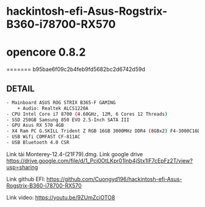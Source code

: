 # hackintosh-efi-Asus-Rogstrix-B360-i78700-RX570
# opencore 0.8.2
=======
b95bae6f09c2b4feb9fd5682bc2d6742d59d
## DETAIL
```sh
- Mainboard ASUS ROG STRIX B365-F GAMING
    + Audio: Realtek ALCS1220A
- CPU Intel Core i7 8700 (4.60GHz, 12M, 6 Cores 12 Threads)
- SSD 250GB Samsung 850 EVO 2.5-Inch SATA III
- GPU Asus RX 570 4GB
- X4 Ram PC G.SKILL Trident Z RGB 16GB 3000MHz DDR4 (8GBx2) F4-3000C16D-16GTZR 
- USB Wifi COMFAST CF-811AC 
- USB Bluetooth 4.0 CSR
```
Link tải Monterey-12.4-(21F79).dmg. Link google drive
https://drive.google.com/file/d/1_Pcj0OtLKpr01Inb4jStx1lF7cEpFz2T/view?usp=sharing

Link github EFI:
https://github.com/Cuongyd196/hackintosh-efi-Asus-Rogstrix-B360-i78700-RX570

Link video:
https://youtu.be/9ZUmZciOTO8